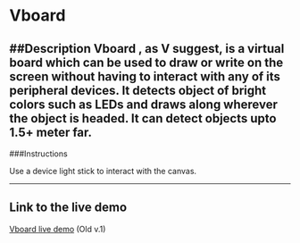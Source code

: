 # Vboard

##Description
Vboard , as V suggest, is a virtual board which can be used to draw or write on the screen without having to interact with any of its peripheral devices. It detects object of bright colors such as LEDs and draws along wherever the object is headed. It can detect objects upto 1.5+ meter far.
---
###Instructions

Use a device light stick to interact with the canvas.


---
## Link to the live demo

[Vboard live demo](https://youtu.be/HPwnpdTzNog) (Old v.1)
